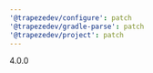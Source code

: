 ```yaml
---
'@trapezedev/configure': patch
'@trapezedev/gradle-parse': patch
'@trapezedev/project': patch
---
```


4.0.0
